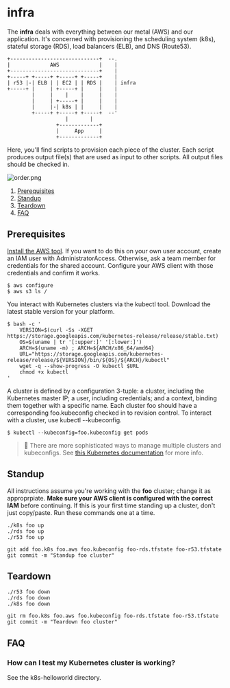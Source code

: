 # infra

The **infra** deals with everything between our metal (AWS) and our application.
It's concerned with provisioning the scheduling system (k8s), stateful storage (RDS), load balancers (ELB), and DNS (Route53).

```
+-----------------------------+  --.
|             AWS             |    |
+-----------------------------+    |
+-----+ +-----+ +-----+ +-----+    |
| r53 |-| ELB | | EC2 | | RDS |    | infra
+-----+ |     | +-----+ |     |    |
        |     |    |    |     |    |
        |     | +-----+ |     |    |
        |     |-| k8s | |     |    |
        +-----+ +-----+ +-----+  --'
                   |       |
                +-------------+
                |     App     |
                +-------------+
```

Here, you'll find scripts to provision each piece of the cluster.
Each script produces output file(s) that are used as input to other scripts.
All output files should be checked in.

![order.png](http://i.imgur.com/l52oxHz.png)

1. [Prerequisites](#prerequisites)
1. [Standup](#standup)
1. [Teardown](#teardown)
1. [FAQ](#faq)

## Prerequisites

[Install the AWS tool](https://docs.aws.amazon.com/cli/latest/userguide/installing.html).
If you want to do this on your own user account, create an IAM user with AdministratorAccess.
Otherwise, ask a team member for credentials for the shared account.
Configure your AWS client with those credentials and confirm it works.

```
$ aws configure
$ aws s3 ls /
```

You interact with Kubernetes clusters via the kubectl tool.
Download the latest stable version for your platform.

```
$ bash -c '
    VERSION=$(curl -Ss -XGET https://storage.googleapis.com/kubernetes-release/release/stable.txt)
    OS=$(uname | tr '[:upper:]' '[:lower:]')
    ARCH=$(uname -m) ; ARCH=${ARCH/x86_64/amd64}
    URL="https://storage.googleapis.com/kubernetes-release/release/${VERSION}/bin/${OS}/${ARCH}/kubectl"
    wget -q --show-progress -O kubectl $URL
    chmod +x kubectl
'
```

A cluster is defined by a configuration 3-tuple: a cluster, including the Kubernetes master IP; a user, including credentials; and a context, binding them together with a specific name.
Each cluster foo should have a corresponding foo.kubeconfig checked in to revision control.
To interact with a cluster, use kubectl --kubeconfig.

```
$ kubectl --kubeconfig=foo.kubeconfig get pods
```

> 💁
> There are more sophisticated ways to manage multiple clusters and kubeconfigs.
> See [this Kubernetes documentation](http://kubernetes.io/v1.0/docs/user-guide/kubeconfig-file.html) for more info.

## Standup

All instructions assume you're working with the **foo** cluster; change it as approprpiate.
**Make sure your AWS client is configured with the correct IAM** before continuing.
If this is your first time standing up a cluster, don't just copy/paste.
Run these commands one at a time.

```
./k8s foo up
./rds foo up
./r53 foo up

git add foo.k8s foo.aws foo.kubeconfig foo-rds.tfstate foo-r53.tfstate
git commit -m "Standup foo cluster"
```

## Teardown

```
./r53 foo down
./rds foo down
./k8s foo down

git rm foo.k8s foo.aws foo.kubeconfig foo-rds.tfstate foo-r53.tfstate
git commit -m "Teardown foo cluster"
```

## FAQ

### How can I test my Kubernetes cluster is working?

See the k8s-helloworld directory.

